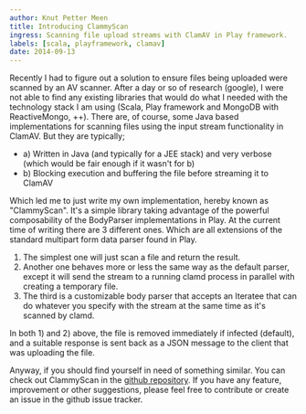```yaml
---
author: Knut Petter Meen
title: Introducing ClammyScan
ingress: Scanning file upload streams with ClamAV in Play framework.
labels: [scala, playframework, clamav]
date: 2014-09-13
---
```


Recently I had to figure out a solution to ensure files being uploaded were scanned by an AV scanner. After a day or so of research (google), I were not able to find any  existing libraries that would do what I needed with the technology stack I am using (Scala, Play framework and MongoDB with ReactiveMongo, ++).  There are, of course, some Java based implementations for scanning files using the input stream functionality in ClamAV. But they are typically;

* a) Written in Java (and typically for a JEE stack) and very verbose (which would be fair enough if it wasn't for b)
* b) Blocking execution and buffering the file before streaming it to ClamAV

Which led me to just write my own implementation, hereby known as "ClammyScan". It's a simple library taking advantage of the powerful composability of the BodyParser implementations in Play. At the current time of writing there are 3 different ones. Which are all extensions of the standard multipart form data parser found in Play.

1. The simplest one will just scan a file and return the result.
2. Another one behaves more or less the same way as the default parser, except it will send the stream to a running clamd process in parallel with creating a temporary file.
3. The third is a customizable body parser that accepts an Iteratee that can do whatever you specify with the stream at the same time as it's scanned by clamd.

In both 1) and 2) above, the file is removed immediately if infected (default), and a suitable response is sent back as a JSON message to the client that was uploading the file.

Anyway, if you should find yourself in need of something similar. You can check out ClammyScan in the [github repository](https://github.com/scalytica/clammyscan). If you have any feature, improvement or other suggestions, please feel free to contribute or create an issue in the github issue tracker.
